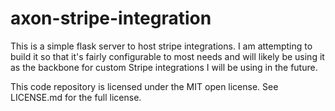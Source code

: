 # axon-stripe-integration

This is a simple flask server to host stripe integrations. I am attempting to build it so that it's fairly configurable to most needs and will likely be using it as the backbone for custom Stripe integrations I will be using in the future. 

This code repository is licensed under the MIT open license. See LICENSE.md for the full license.
